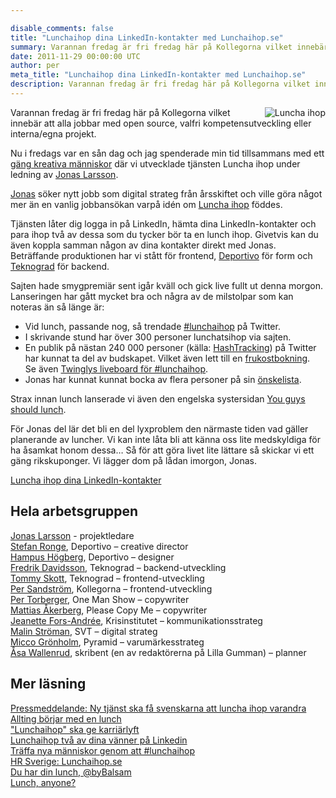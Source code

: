 ```yaml
---

disable_comments: false
title: "Lunchaihop dina LinkedIn-kontakter med Lunchaihop.se"
summary: Varannan fredag är fri fredag här på Kollegorna vilket innebär att alla jobbar med open source, valfri kompetensutveckling eller interna/egna projekt.
date: 2011-11-29 00:00:00 UTC
author: per
meta_title: "Lunchaihop dina LinkedIn-kontakter med Lunchaihop.se"
description: Varannan fredag är fri fredag här på Kollegorna vilket innebär att alla jobbar med open source, valfri kompetensutveckling eller interna/egna projekt.
---
```


<p><a href="http://www.lunchaihop.se"><img src="/images/posts/2011/lunchaihoplogo.png" class="right" alt="Luncha ihop" align="right"></a></p>
<p>Varannan fredag är fri fredag här på Kollegorna vilket innebär att alla jobbar med open source, valfri kompetensutveckling eller interna/egna projekt.</p>
<p>Nu i fredags var en sån dag och jag spenderade min tid tillsammans med ett <a href="#lunchaihop-arbetsgrupp">gäng kreativa människor</a> där vi utvecklade tjänsten Luncha ihop under ledning av <a href="http://www.youmewe.se">Jonas Larsson</a>. </p>
<p><a href="http://twitter.com/bybalsam">Jonas</a> söker nytt jobb som digital strateg från årsskiftet och ville göra något mer än en vanlig jobbansökan varpå idén om <a href="http://www.lunchaihop.se">Luncha ihop</a> föddes.</p>
<p>Tjänsten låter dig logga in på LinkedIn, hämta dina LinkedIn-kontakter och para ihop två av dessa som du tycker bör ta en lunch ihop. Givetvis kan du även koppla samman någon av dina kontakter direkt med Jonas. Beträffande produktionen har vi stått för frontend, <a href="http://www.deportivo.se">Deportivo</a> för form och <a href="http://www.teknograd.no">Teknograd</a> för backend.</p>
<p>Sajten hade smygpremiär sent igår kväll och gick live fullt ut denna morgon.<br>
Lanseringen har gått mycket bra och några av de milstolpar som kan noteras än så länge är:  </p>
<ul><li>Vid lunch, passande nog, så trendade <a href="https://twitter.com/#!/search/%23lunchaihop">#lunchaihop</a> på Twitter.</li>
<li>I skrivande stund har över 300 personer lunchatsihop via sajten.</li>
<li>En publik på nästan 240 000 personer (källa: <a href="http://www.hashtracking.com/">HashTracking</a>) på Twitter har kunnat ta del av budskapet. Vilket även lett till en <a href="https://twitter.com/#!/PrimePR/status/141513192873533440">frukostbokning</a>.<br>
Se även <a href="http://liveboard.twingly.com/lunchaihop">Twinglys liveboard för #lunchaihop</a>.</li>
<li>Jonas har kunnat kunnat bocka av flera personer på sin <a href="http://www.lunchaihop.se/#info">önskelista</a>.</li>
</ul><p>Strax innan lunch lanserade vi även den engelska systersidan <a href="http://www.youguysshouldlunch.com">You guys should lunch</a>. </p>
<p>För Jonas del lär det bli en del lyxproblem den närmaste tiden vad gäller planerande av luncher. Vi kan inte låta bli att känna oss lite medskyldiga för ha åsamkat honom dessa… Så för att göra livet lite lättare så skickar vi ett gäng rikskuponger. Vi lägger dom på lådan imorgon, Jonas.   </p>
<p><a href="http://www.lunchaihop.se">Luncha ihop dina LinkedIn-kontakter</a></p>
<h2 id="lunchaihop-arbetsgrupp">Hela arbetsgruppen</h2>
<p><a href="https://twitter.com/#!/byBalsam" target="_blank">Jonas Larsson</a>&nbsp;- projektledare<br><a href="https://twitter.com/#!/stefanronge" target="_blank"> Stefan Ronge</a>, Deportivo – creative director<br><a href="https://twitter.com/#!/hampushogberg" target="_blank">Hampus Högberg</a>, Deportivo – designer<br><a href="https://twitter.com/fdqps" target="_blank">Fredrik Davidsson</a>, Teknograd – backend-utveckling<br><a href="https://twitter.com/#!/tommyskott" target="_blank">Tommy Skott</a>, Teknograd – frontend-utveckling<br><a href="https://twitter.com/#!/persand" target="_blank">Per Sandström</a>, Kollegorna – frontend-utveckling<br><a href="https://twitter.com/pellet" target="_blank">Per Torberger</a>, One Man Show – copywriter<br><a href="https://twitter.com/pleasecopyme" target="_blank">Mattias Åkerberg</a>, Please Copy Me – copywriter<br><a href="https://twitter.com/jeanettefors" target="_blank">Jeanette Fors-Andrée</a>, Krisinstitutet – kommunikationsstrateg<br><a href="https://twitter.com/malinstroman" target="_blank">Malin Ströman</a>, SVT – digital strateg<br><a href="https://twitter.com/the_brand_man" target="_blank">Micco Grönholm</a>, Pyramid – varumärkesstrateg<br><a href="https://twitter.com/asawallenrud" target="_blank">Åsa Wallenrud</a>, skribent (en av redaktörerna på Lilla Gumman) – planner</p>
<h2>Mer läsning</h2>
<p><a href="http://www.mynewsdesk.com/se/pressroom/lunchaihop/pressrelease/view/ny-tjaenst-ska-faa-svenskarna-att-luncha-ihop-varandra-709651">Pressmeddelande: Ny tjänst ska få svenskarna att luncha ihop varandra</a><br><a href="http://youmewe.se/allting-borjar-med-en-lunch/">Allting börjar med en lunch</a><br><a href="http://www.resume.se/nyheter/media/2011/11/29/lunchaihop-ska-ge-karriarlyft/">"Lunchaihop" ska ge karriärlyft</a><br><a href="http://www.pleasecopyme.se/2011/11/lunchaihop-tva-av-dina-vanner-pa-linkedin/">Lunchaihop två av dina vänner på Linkedin</a><br><a href="http://www.mediesverige.se/2011/11/29/traffa-nya-manniskor-genom-att-lunchaihop/">Träffa nya människor genom att #lunchaihop</a><br><a href="http://blogg.hrsverige.nu/2011/11/29/lunchaihop-se/">HR Sverige: Lunchaihop.se</a><br><a href="http://jerrysilfwer.se/2011/11/29/du-har-din-lunch-bybalsam/">Du har din lunch, @byBalsam</a><br><a href="http://www.thekillerattitude.com/2011/11/lunch-anyone.html">Lunch, anyone?</a></p>
